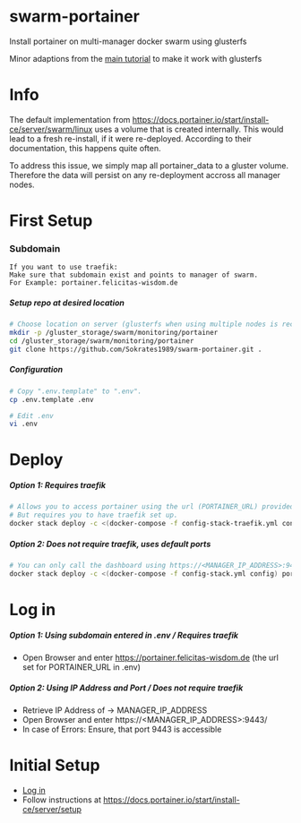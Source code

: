 # swarm-portainer
Install portainer on multi-manager docker swarm using glusterfs

Minor adaptions from the [main tutorial](https://docs.portainer.io/start/install-ce/server/swarm/linux) to make it work with glusterfs

# Info
The default implementation from https://docs.portainer.io/start/install-ce/server/swarm/linux uses a volume that is created internally. This would lead to a fresh re-install, if it were re-deployed. According to their documentation, this happens quite often.

To address this issue, we simply map all portainer_data to a gluster volume. Therefore the data will persist on any re-deployment accross all manager nodes.


# First Setup

### Subdomain

```text
If you want to use traefik:
Make sure that subdomain exist and points to manager of swarm.
For Example: portainer.felicitas-wisdom.de
```


##### Setup repo at desired location

```bash
# Choose location on server (glusterfs when using multiple nodes is recommended).
mkdir -p /gluster_storage/swarm/monitoring/portainer
cd /gluster_storage/swarm/monitoring/portainer
git clone https://github.com/Sokrates1989/swarm-portainer.git .
```

##### Configuration
```bash
# Copy ".env.template" to ".env".
cp .env.template .env

# Edit .env
vi .env
```

# Deploy

##### Option 1: Requires traefik
```bash
# Allows you to access portainer using the url (PORTAINER_URL) provided in .env.
# But requires you to have traefik set up.
docker stack deploy -c <(docker-compose -f config-stack-traefik.yml config) portainer
```

##### Option 2: Does not require traefik, uses default ports
```bash
# You can only call the dashboard using https://<MANAGER_IP_ADDRESS>:9443/.
docker stack deploy -c <(docker-compose -f config-stack.yml config) portainer
```


# Log in
##### Option 1: Using subdomain entered in .env / Requires traefik
- Open Browser and enter https://portainer.felicitas-wisdom.de (the url set for PORTAINER_URL in .env)

##### Option 2: Using IP Address and Port / Does not require traefik
- Retrieve IP Address of -> MANAGER_IP_ADDRESS
- Open Browser and enter https://<MANAGER_IP_ADDRESS>:9443/
- In case of Errors: Ensure, that port 9443 is accessible



# Initial Setup
- [Log in](#log-in)
- Follow instructions at https://docs.portainer.io/start/install-ce/server/setup